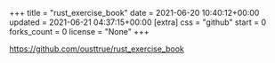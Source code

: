 +++
title = "rust_exercise_book"
date = 2021-06-20 10:40:12+00:00
updated = 2021-06-21 04:37:15+00:00
[extra]
css = "github"
start = 0
forks_count = 0
license = "None"
+++

<https://github.com/ousttrue/rust_exercise_book>


